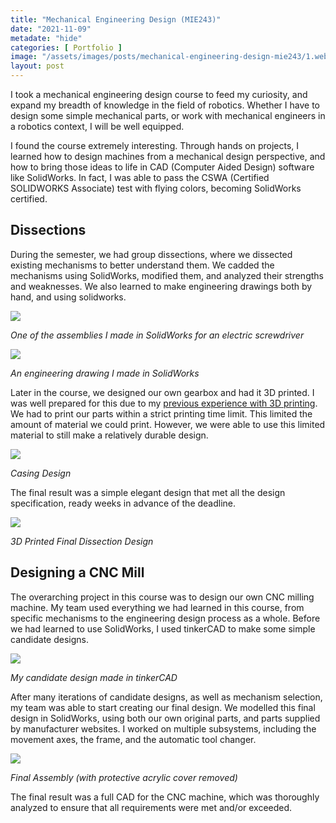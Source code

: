 ```yaml
---
title: "Mechanical Engineering Design (MIE243)"
date: "2021-11-09"
metadate: "hide"
categories: [ Portfolio ]
image: "/assets/images/posts/mechanical-engineering-design-mie243/1.webp"
layout: post
---
```


I took a mechanical engineering design course to feed my curiosity, and expand my breadth of knowledge in the field of robotics. Whether I have to design some simple mechanical parts, or work with mechanical engineers in a robotics context, I will be well equipped.

I found the course extremely interesting. Through hands on projects, I learned how to design machines from a mechanical design perspective, and how to bring those ideas to life in CAD (Computer Aided Design) software like SolidWorks. In fact, I was able to pass the CSWA (Certified SOLIDWORKS Associate) test with flying colors, becoming SolidWorks certified.

## Dissections

During the semester, we had group dissections, where we dissected existing mechanisms to better understand them. We cadded the mechanisms using SolidWorks, modified them, and analyzed their strengths and weaknesses. We also learned to make engineering drawings both by hand, and using solidworks.


![](/assets/images/posts/mechanical-engineering-design-mie243/1.webp?w=310)


*One of the assemblies I made in SolidWorks for an electric screwdriver*


![](/assets/images/posts/mechanical-engineering-design-mie243/2.webp?w=1024)


*An engineering drawing I made in SolidWorks*

Later in the course, we designed our own gearbox and had it 3D printed. I was well prepared for this due to my [previous experience with 3D printing]({{site.baseurl}}/3d-printing/). We had to print our parts within a strict printing time limit. This limited the amount of material we could print. However, we were able to use this limited material to still make a relatively durable design.


![](/assets/images/posts/mechanical-engineering-design-mie243/3.webp?w=465)

*Casing Design*

The final result was a simple elegant design that met all the design specification, ready weeks in advance of the deadline.


![](/assets/images/posts/mechanical-engineering-design-mie243/4.webp?w=1024)

*3D Printed Final Dissection Design*

## Designing a CNC Mill

The overarching project in this course was to design our own CNC milling machine. My team used everything we had learned in this course, from specific mechanisms to the engineering design process as a whole. Before we had learned to use SolidWorks, I used tinkerCAD to make some simple candidate designs.


![](/assets/images/posts/mechanical-engineering-design-mie243/5.webp?w=482)

*My candidate design made in tinkerCAD*

After many iterations of candidate designs, as well as mechanism selection, my team was able to start creating our final design. We modelled this final design in SolidWorks, using both our own original parts, and parts supplied by manufacturer websites. I worked on multiple subsystems, including the movement axes, the frame, and the automatic tool changer.


![](/assets/images/posts/mechanical-engineering-design-mie243/6.webp?w=880)

*Final Assembly (with protective acrylic cover removed)*

The final result was a full CAD for the CNC machine, which was thoroughly analyzed to ensure that all requirements were met and/or exceeded.
